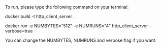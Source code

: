 To run, please type the following command on your terminal:

docker build -t http_client_server .

docker run -e NUMBYTES="512" -e NUMRUNS="4" http_client_server -verbose=true

You can change the NUMBYTES, NUMRUNS and verbose flag if you want.
